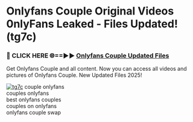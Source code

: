 # Onlyfans Couple Original Videos 0nlyFans Leaked - Files Updated! (tg7c)

<h3>🔴 CLICK HERE 🌐==►► <a href="https://tinyurl.com/x26r9saj" rel="nofollow">Onlyfans Couple Updated Files</a></h3>

Get Onlyfans Couple and all content. Now you can access all videos and pictures of Onlyfans Couple. New Updated Files 2025!

[![tg7c](https://i.imgur.com/LkgZPqh.gif)](https://tinyurl.com/x26r9saj)
couple onlyfans<br>
couples onlyfans<br>
best onlyfans couples<br>
couples on onlyfans<br>
onlyfans couple swap